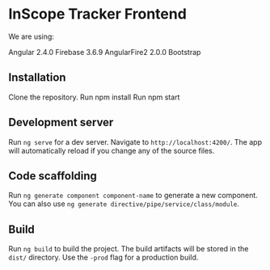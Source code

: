 # InScope Tracker Frontend

We are using:

Angular 2.4.0
Firebase 3.6.9
AngularFire2 2.0.0
Bootstrap

## Installation

Clone the repository.
Run npm install
Run npm start

## Development server
Run `ng serve` for a dev server. Navigate to `http://localhost:4200/`. The app will automatically reload if you change any of the source files.

## Code scaffolding

Run `ng generate component component-name` to generate a new component. You can also use `ng generate directive/pipe/service/class/module`.

## Build

Run `ng build` to build the project. The build artifacts will be stored in the `dist/` directory. Use the `-prod` flag for a production build.

